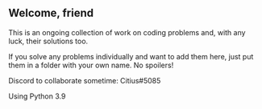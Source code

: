 ## Welcome, friend

This is an ongoing collection of work on coding problems and, with any luck, their solutions too.

If you solve any problems individually and want to add them here, just put them in a folder with your own name. No spoilers!

Discord to collaborate sometime: Citius#5085

Using Python 3.9
